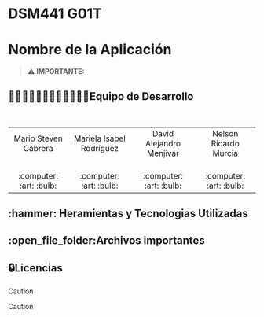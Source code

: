 # DSM441 G01T
# Nombre de la Aplicación



> **⚠️ IMPORTANTE:**









<h2>👨🏻‍💻👨🏻‍💻👨🏻‍💻👩🏻‍💻Equipo de Desarrollo </h2>
<div style={padding: 10px}>
  <table style={margin: 0 auto}>
  <tr align="center">
    <td>Mario Steven Cabrera</td>
    <td>Mariela Isabel Rodríguez</td>
    <td>David Alejandro Menjivar</td>
    <td>Nelson Ricardo Murcia</td>
  </tr>
    <tr align="center">
    <td><br> :computer: :art: :bulb:</td>
    <td><br> :computer: :art: :bulb:</td>
    <td><br> :computer: :art: :bulb:</td>
    <td><br> :computer: :art: :bulb:</td>
  </tr>
</table>
</div>


<h2>:hammer: Heramientas y Tecnologias Utilizadas</h2>









<h2>:open_file_folder:Archivos importantes </h2>







<h2>🔒Licencias</h2>




> [!CAUTION]




> [!CAUTION]




